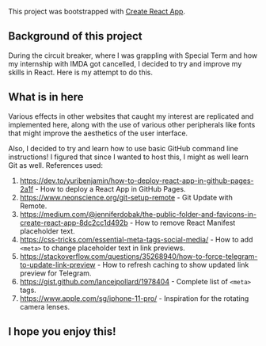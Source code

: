 This project was bootstrapped with [Create React App](https://github.com/facebook/create-react-app).

## Background of this project

During the circuit breaker, where I was grappling with Special Term and how my internship with IMDA got cancelled, I decided to try and improve my skills in React.
Here is my attempt to do this.

## What is in here

Various effects in other websites that caught my interest are replicated and implemented here, along with the use of various other peripherals like fonts that might improve the aesthetics of the user interface.

Also, I decided to try and learn how to use basic GitHub command line instructions! I figured that since I wanted to host this, I might as well learn Git as well.
References used:

1) https://dev.to/yuribenjamin/how-to-deploy-react-app-in-github-pages-2a1f - How to deploy a React App in GitHub Pages.
2) https://www.neonscience.org/git-setup-remote - Git Update with Remote.
3) https://medium.com/@jenniferdobak/the-public-folder-and-favicons-in-create-react-app-8dc2cc1d492b - How to remove React Manifest placeholder text.
4) https://css-tricks.com/essential-meta-tags-social-media/ - How to add `<meta>` to change placeholder text in link previews.
5) https://stackoverflow.com/questions/35268940/how-to-force-telegram-to-update-link-preview - How to refresh caching to show updated link preview for Telegram.
6) https://gist.github.com/lancejpollard/1978404 - Complete list of `<meta>` tags.
7) https://www.apple.com/sg/iphone-11-pro/ - Inspiration for the rotating camera lenses.

## I hope you enjoy this!
